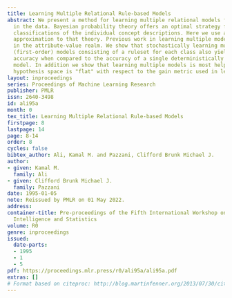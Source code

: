```yaml
---
title: Learning Multiple Relational Rule-based Models
abstract: We present a method for learning multiple relational models for each class
  in the data. Bayesian probability theory offers an optimal strategy for combining
  classifications of the individual concept descriptions. Here we use a tractable
  approximation to that theory. Previous work in learning multiple models has been
  in the attribute-value realm. We show that stochastically learning multiple relational
  (first-order) models consisting of a ruleset for each class also yields gains in
  accuracy when compared to the accuracy of a single deterministically learned relational
  model. In addition we show that learning multiple models is most helpful when the
  hypothesis space is "flat" with respect to the gain metric used in learning.
layout: inproceedings
series: Proceedings of Machine Learning Research
publisher: PMLR
issn: 2640-3498
id: ali95a
month: 0
tex_title: Learning Multiple Relational Rule-based Models
firstpage: 8
lastpage: 14
page: 8-14
order: 8
cycles: false
bibtex_author: Ali, Kamal M. and Pazzani, Clifford Brunk Michael J.
author:
- given: Kamal M.
  family: Ali
- given: Clifford Brunk Michael J.
  family: Pazzani
date: 1995-01-05
note: Reissued by PMLR on 01 May 2022.
address:
container-title: Pre-proceedings of the Fifth International Workshop on Artificial
  Intelligence and Statistics
volume: R0
genre: inproceedings
issued:
  date-parts:
  - 1995
  - 1
  - 5
pdf: https://proceedings.mlr.press/r0/ali95a/ali95a.pdf
extras: []
# Format based on citeproc: http://blog.martinfenner.org/2013/07/30/citeproc-yaml-for-bibliographies/
---
```

